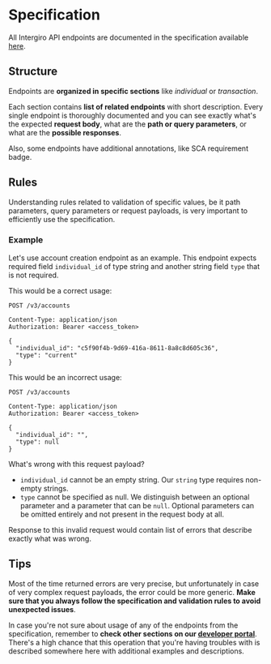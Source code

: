 # Specification

All Intergiro API endpoints are documented in the specification available [here](https://3d.intergiro.com/v3/docs).

## Structure

Endpoints are **organized in specific sections** like _individual_ or _transaction_.

Each section contains **list of related endpoints** with short description.
Every single endpoint is thoroughly documented and you can see exactly what's the expected **request body**, what are the **path or query parameters**, or what are the **possible responses**.

Also, some endpoints have additional annotations, like SCA requirement badge.

## Rules

Understanding rules related to validation of specific values, be it path parameters, query parameters or request payloads, is very important to efficiently use the specification.

### Example

Let's use account creation endpoint as an example. This endpoint expects required field `individual_id` of type string and another string field `type` that is not required.

This would be a correct usage:

```{1,7,8}
POST /v3/accounts

Content-Type: application/json
Authorization: Bearer <access_token>

{
  "individual_id": "c5f90f4b-9d69-416a-8611-8a8c8d605c36",
  "type": "current"
}
```

This would be an incorrect usage:

```{1,7,8}
POST /v3/accounts

Content-Type: application/json
Authorization: Bearer <access_token>

{
  "individual_id": "",
  "type": null
}
```

What's wrong with this request payload?

- `individual_id` cannot be an empty string. Our `string` type requires non-empty strings.
- `type` cannot be specified as null. We distinguish between an optional parameter and a parameter that can be `null`. Optional parameters can be omitted entirely and not present in the request body at all.

Response to this invalid request would contain list of errors that describe exactly what was wrong.

## Tips

Most of the time returned errors are very precise, but unfortunately in case of very complex request payloads, the error could be more generic.
**Make sure that you always follow the specification and validation rules to avoid unexpected issues**.

In case you're not sure about usage of any of the endpoints from the specification, remember to **check other sections on our [developer portal](/3d)**.
There's a high chance that this operation that you're having troubles with is described somewhere here with additional examples and descriptions.
